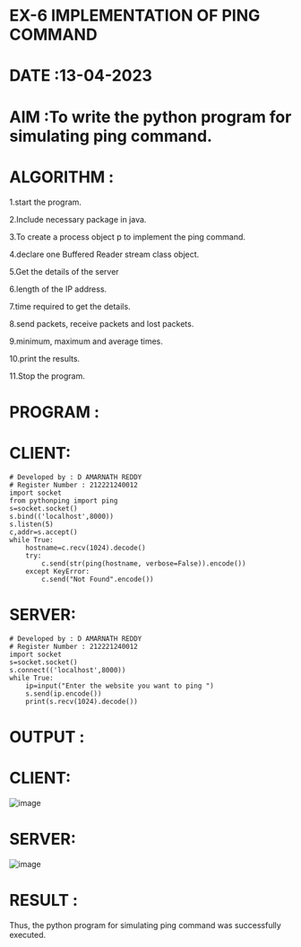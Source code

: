 # EX-6 IMPLEMENTATION OF PING COMMAND

# DATE :13-04-2023

# AIM :To write the python program for simulating ping command.

# ALGORITHM :
1.start the program.

2.Include necessary package in java.

3.To create a process object p to implement the ping command.

4.declare one Buffered Reader stream class object.

5.Get the details of the server

6.length of the IP address.

7.time required to get the details.

8.send packets, receive packets and lost packets.

9.minimum, maximum and average times.

10.print the results.

11.Stop the program.

# PROGRAM :
# CLIENT:
```
# Developed by : D AMARNATH REDDY
# Register Number : 212221240012
import socket
from pythonping import ping
s=socket.socket()
s.bind(('localhost',8000))
s.listen(5)
c,addr=s.accept()
while True:
    hostname=c.recv(1024).decode()
    try:
        c.send(str(ping(hostname, verbose=False)).encode())
    except KeyError:
        c.send("Not Found".encode())
```
# SERVER:
```
# Developed by : D AMARNATH REDDY
# Register Number : 212221240012
import socket
s=socket.socket()
s.connect(('localhost',8000))
while True:
    ip=input("Enter the website you want to ping ")
    s.send(ip.encode())
    print(s.recv(1024).decode())
```

# OUTPUT :
# CLIENT:
![image](https://github.com/NAGINENIROHITH/EX-6/assets/118344049/33390263-63e0-426e-9ae2-93cbded8e7a5)
# SERVER:
![image](https://github.com/NAGINENIROHITH/EX-6/assets/118344049/07d8c614-a0ae-4d94-a603-343ee5cdc926)

# RESULT :
Thus, the python program for simulating ping command was successfully executed.
